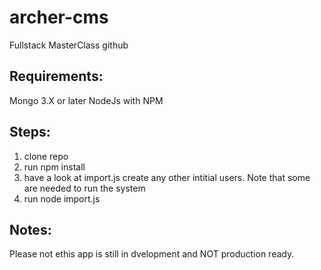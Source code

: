 # archer-cms
Fullstack MasterClass github

## Requirements:
Mongo 3.X or later
NodeJs with NPM

## Steps:

1) clone repo
2) run npm install
3) have a look at import.js create any other intitial users. Note that some are needed to run the system
4) run node import.js

## Notes:
Please not ethis app is still in dvelopment and NOT production ready.
